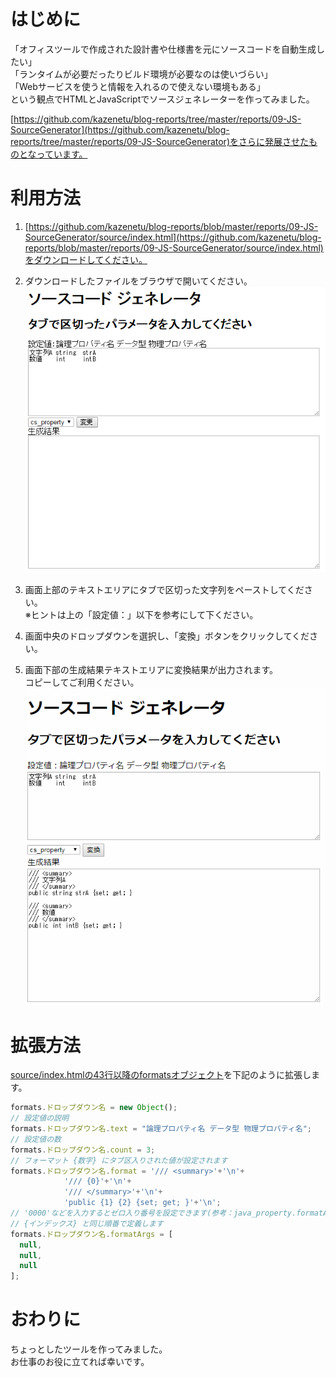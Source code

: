 # はじめに
「オフィスツールで作成された設計書や仕様書を元にソースコードを自動生成したい」  
「ランタイムが必要だったりビルド環境が必要なのは使いづらい」  
「Webサービスを使うと情報を入れるので使えない環境もある」  
という観点でHTMLとJavaScriptでソースジェネレーターを作ってみました。  

[https://github.com/kazenetu/blog-reports/tree/master/reports/09-JS-SourceGenerator](https://github.com/kazenetu/blog-reports/tree/master/reports/09-JS-SourceGenerator)をさらに発展させたものとなっています。


# 利用方法
1. [https://github.com/kazenetu/blog-reports/blob/master/reports/09-JS-SourceGenerator/source/index.html](https://github.com/kazenetu/blog-reports/blob/master/reports/09-JS-SourceGenerator/source/index.html)をダウンロードしてください。

1. ダウンロードしたファイルをブラウザで開いてください。
![初期表示](./screen.png)

1. 画面上部のテキストエリアにタブで区切った文字列をペーストしてください。  
※ヒントは上の「設定値：」以下を参考にして下ください。

1. 画面中央のドロップダウンを選択し、「変換」ボタンをクリックしてください。

1. 画面下部の生成結果テキストエリアに変換結果が出力されます。  
コピーしてご利用ください。  
![変換結果](./after.png)

# 拡張方法
[source/index.htmlの43行以降のformatsオブジェクト](https://github.com/kazenetu/SourceGenerator/blob/master/index.html#L43-L55)を下記のように拡張します。    
``` javascript
formats.ドロップダウン名 = new Object();
// 設定値の説明
formats.ドロップダウン名.text = "論理プロパティ名 データ型 物理プロパティ名";
// 設定値の数
formats.ドロップダウン名.count = 3;
// フォーマット {数字} にタブ区入りされた値が設定されます
formats.ドロップダウン名.format = '/// <summary>'+'\n'+
            '/// {0}'+'\n'+
            '/// </summary>'+'\n'+
            'public {1} {2} {set; get; }'+'\n';
// '0000'などを入力するとゼロ入り番号を設定できます(参考：java_property.formatArgs)
// {インデックス} と同じ順番で定義します
formats.ドロップダウン名.formatArgs = [
  null,
  null,
  null
];
```

# おわりに
ちょっとしたツールを作ってみました。  
お仕事のお役に立てれば幸いです。  
